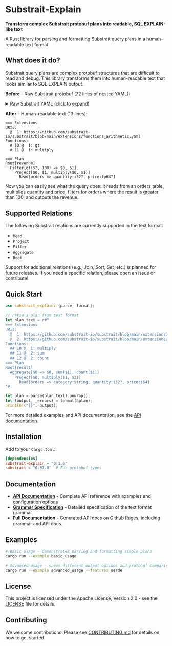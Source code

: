 # Substrait-Explain

**Transform complex Substrait protobuf plans into readable, SQL EXPLAIN-like text**

A Rust library for parsing and formatting Substrait query plans in a human-readable text format.

## What does it do?

Substrait query plans are complex protobuf structures that are difficult to read and debug. This library transforms them into human-readable text that looks similar to SQL EXPLAIN output.

**Before** - Raw Substrait protobuf (72 lines of nested YAML):

<details>
<summary>Raw Substrait YAML (click to expand)</summary>

```yaml
extensionUris:
  - extensionUriAnchor: 1
    uri: https://github.com/substrait-io/substrait/blob/main/extensions/functions_arithmetic.yaml
extensions:
  - extensionFunction:
      extensionUriReference: 1
      functionAnchor: 10
      name: gt
  - extensionFunction:
      extensionUriReference: 1
      functionAnchor: 11
      name: multiply
relations:
  - root:
      input:
        filter:
          common:
            emit:
              outputMapping:
                - 0
                - 1
          input:
            project:
              common:
                emit:
                  outputMapping:
                    - 0
                    - 1
                    - 2
              input:
                read:
                  baseSchema:
                    names:
                      - quantity
                      - price
                    struct:
                      types:
                        - i32:
                            nullability: NULLABILITY_NULLABLE
                        - fp64:
                            nullability: NULLABILITY_NULLABLE
                      nullability: NULLABILITY_REQUIRED
                  namedTable:
                    names:
                      - orders
              expressions:
                - scalarFunction:
                    functionReference: 11
                    arguments:
                      - value:
                          selection:
                            directReference:
                              structField: {}
                      - value:
                          selection:
                            directReference:
                              structField:
                                field: 1
          condition:
            scalarFunction:
              functionReference: 10
              arguments:
                - value:
                    selection:
                      directReference:
                        structField:
                          field: 2
                - value:
                    literal:
                      i64: "100"
      names:
        - revenue
```

</details>

**After** - Human-readable text (13 lines):

```text
=== Extensions
URIs:
  @  1: https://github.com/substrait-io/substrait/blob/main/extensions/functions_arithmetic.yaml
Functions:
  # 10 @  1: gt
  # 11 @  1: multiply

=== Plan
Root[revenue]
  Filter[gt($2, 100) => $0, $1]
    Project[$0, $1, multiply($0, $1)]
      Read[orders => quantity:i32?, price:fp64?]
```

Now you can easily see what the query does: it reads from an orders table, multiplies quantity and price, filters for orders where the result is greater than 100, and outputs the revenue.

## Supported Relations

The following Substrait relations are currently supported in the text format:

- `Read`
- `Project`
- `Filter`
- `Aggregate`
- `Root`

Support for additional relations (e.g., Join, Sort, Set, etc.) is planned for future releases.
If you need a specific relation, please open an issue or contribute!

## Quick Start

```rust
use substrait_explain::{parse, format};

// Parse a plan from text format
let plan_text = r#"
=== Extensions
URIs:
  @  1: https://github.com/substrait-io/substrait/blob/main/extensions/functions_arithmetic.yaml
  @  2: https://github.com/substrait-io/substrait/blob/main/extensions/functions_aggregate.yaml
Functions:
  ## 10 @  1: multiply
  ## 11 @  2: sum
  ## 12 @  2: count
=== Plan
Root[result]
  Aggregate[$0 => $0, sum($1), count($1)]
    Project[$0, multiply($1, $2)]
      Read[orders => category:string, quantity:i32?, price:i64]
"#;

let plan = parse(plan_text).unwrap();
let (output, _errors) = format(&plan);
println!("{}", output);
```

For more detailed examples and API documentation, see the [API documentation](https://github.com/DataDog/substrait-explain/blob/main/API.md).

## Installation

Add to your `Cargo.toml`:

```toml
[dependencies]
substrait-explain = "0.1.0"
substrait = "0.57.0"  # For protobuf types
```

## Documentation

- **[API Documentation](https://github.com/DataDog/substrait-explain/blob/main/API.md)** - Complete API reference with examples and configuration options
- **[Grammar Specification](https://github.com/DataDog/substrait-explain/blob/main/GRAMMAR.md)** - Detailed specification of the text format grammar
- **[Full Documentation](https://fantastic-disco-w6yyrrl.pages.github.io/substrait_explain/)** - Generated API docs on [Github Pages](https://fantastic-disco-w6yyrrl.pages.github.io/substrait_explain/), including grammar and API docs.

## Examples

```bash
# Basic usage - demonstrates parsing and formatting simple plans
cargo run --example basic_usage

# Advanced usage - shows different output options and protobuf comparison
cargo run --example advanced_usage --features serde
```

## License

This project is licensed under the Apache License, Version 2.0 - see the [LICENSE](https://github.com/DataDog/substrait-explain/blob/main/LICENSE) file for details.

## Contributing

We welcome contributions! Please see [CONTRIBUTING.md](https://github.com/DataDog/substrait-explain/blob/main/CONTRIBUTING.md) for details on how to get started.
